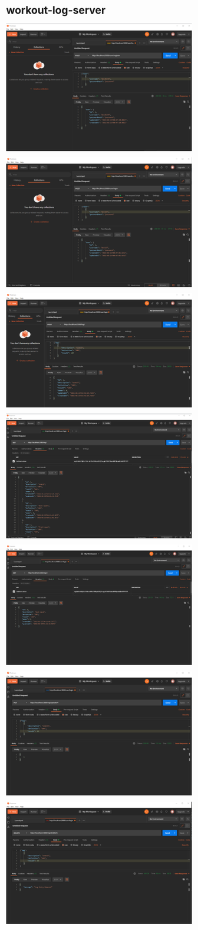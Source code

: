 # workout-log-server

![](images/01userRegisterEndPointTest.png)

![](images/02userLoginEndPointTest.png)

![](images/03logPostEndPointTest.png)

![](images/04logGetEndPointTest.png)

![](images/05logIndividualLogGetPointTest.png)

![](images/06logPutEndPointTest.png)

![](images/07logDeleteEndPointTest.png)
